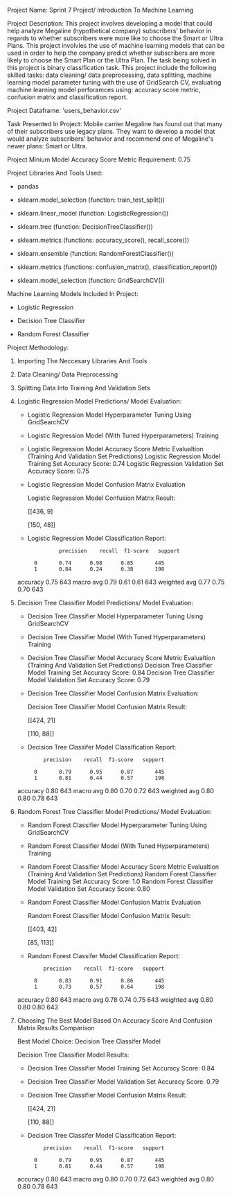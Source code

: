 Project Name: Sprint 7 Project/ Introduction To Machine Learning

Project Description: This project involves developing a model that could help analyze Megaline (hypothetical company) subscribers' behavior in regards to whether subscribers 
were more like to choose the Smart or Ultra Plans. This project involvles the use of machine learning models that can be used in order to help the company predict whether subscribers
are more likely to choose the Smart Plan or the Ultra Plan. The task being solved in this project is binary classification task.  This project include the following skilled tasks: 
data cleaning/ data preprocessing, data splitting, machine learning model parameter tuning with the use of GridSearch CV, evaluating machine learning model perforamces using: 
accuracy score metric, confusion matrix and classification report.

Project Dataframe: 'users_behavior.csv' 

Task Presented In Project: Mobile carrier Megaline has found out that many of their subscribers use legacy plans. 
They want to develop a model that would analyze subscribers' behavior and recommend one of Megaline's newer plans: Smart or Ultra. 

Project Minium Model Accuracy Score Metric Requirement: 0.75

Project Libraries And Tools Used:

* pandas

* sklearn.model_selection (function: train_test_split())

* sklearn.linear_model (function: LogisticRegression())

* sklearn.tree (function: DecisionTreeClassifier())

* sklearn.metrics (functions: accuracy_score(), recall_score())

* sklearn.ensemble (function: RandomForestClassifier())

* sklearn.metrics (functions: confusion_matrix(), classification_report())

* sklearn.model_selection (function: GridSearchCV())

Machine Learning Models Included In Project:

* Logistic Regression

* Decision Tree Classifier
  
* Random Forest Classifier

Project Methodology:

1) Importing The Neccesary Libraries And Tools

2) Data Cleaning/ Data Preprocessing

3) Splitting Data Into Training And Validation Sets

4) Logistic Regression Model Predictions/ Model Evaluation:
   * Logistic Regression Model Hyperparameter Tuning Using GridSearchCV
     
   * Logistic Regression Model (With Tuned Hyperparameters) Training
     
   * Logistic Regression Model Accuracy Score Metric Evalualtion (Training And Validation Set Predictions)
     Logistic Regression Model Training Set Accuracy Score: 0.74
     Logistic Regression Validation Set Accuracy Score: 0.75

   * Logistic Regression Model Confusion Matrix Evaluation
     
     Logistic Regression Model Confusion Matrix Result:
     
     [[436,   9]
     
     [150,  48]]
     
   * Logistic Regression Model Classification Report:
     
                   precision    recall  f1-score   support

           0       0.74      0.98      0.85       445
           1       0.84      0.24      0.38       198

    accuracy                           0.75       643
   macro avg       0.79      0.61      0.61       643
weighted avg       0.77      0.75      0.70       643


6) Decision Tree Classifier Model Predictions/ Model Evaluation:
   * Decision Tree Classifier Model Hyperparameter Tuning Using GridSearchCV
     
   * Decision Tree Classifier Model (With Tuned Hyperparameters) Training
     
   * Decision Tree Classifier Model Accuracy Score Metric Evalualtion (Training And Validation Set Predictions)
     Decision Tree Classifier Model Training Set Accuracy Score: 0.84
     Decision Tree Classifier Model Validation Set Accuracy Score: 0.79
     
   * Decision Tree Classifier Model Confusion Matrix Evaluation:
     
     Decision Tree Classifier Model Confusion Matrix Result:
   
     [[424,  21]
     
     [110,  88]]
     
   * Decision Tree Classifer Model Classification Report:
     
              precision    recall  f1-score   support

           0       0.79      0.95      0.87       445
           1       0.81      0.44      0.57       198

    accuracy                           0.80       643
   macro avg       0.80      0.70      0.72       643
weighted avg       0.80      0.80      0.78       643

7) Random Forest Tree Classifier Model Predictions/ Model Evaluation:
   * Random Forest Classifier Model Hyperparameter Tuning Using GridSearchCV
     
   * Random Forest Classifier Model (With Tuned Hyperparameters) Training
     
   * Random Forest Classifier Model Accuracy Score Metric Evalualtion (Training And Validation Set Predictions)
     Random Forest Classifier Model Training Set Accuracy Score: 1.0
     Random Forest Classifier Model Validation Set Accuracy Score: 0.80
     
   * Random Forest Classifier Model Confusion Matrix Evaluation
     
     Random Forest Classifier Model Confusion Matrix Result:
     
     [[403,  42]
     
      [85,  113]]
     
   * Random Forest Classifer Model Classification Report:
     
              precision    recall  f1-score   support

           0       0.83      0.91      0.86       445
           1       0.73      0.57      0.64       198

    accuracy                           0.80       643
   macro avg       0.78      0.74      0.75       643
weighted avg       0.80      0.80      0.80       643
  
8) Choosing The Best Model Based On Accuracy Score And Confusion Matrix Results Comparison
   
   Best Model Choice: Decision Tree Classifer Model

   Decision Tree Classifier Model Results:
   
   * Decision Tree Classifier Model Training Set Accuracy Score: 0.84
   * Decision Tree Classifier Model Validation Set Accuracy Score: 0.79

   * Decision Tree Classifier Model Confusion Matrix Result:
     
     [[424,  21]
     
     [110,  88]]

   * Decision Tree Classifer Model Classification Report:
     
              precision    recall  f1-score   support

           0       0.79      0.95      0.87       445
           1       0.81      0.44      0.57       198

    accuracy                           0.80       643
   macro avg       0.80      0.70      0.72       643
weighted avg       0.80      0.80      0.78       643
